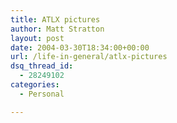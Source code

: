 ```yaml
---
title: ATLX pictures
author: Matt Stratton
layout: post
date: 2004-03-30T18:34:00+00:00
url: /life-in-general/atlx-pictures
dsq_thread_id:
  - 28249102
categories:
  - Personal

---
```


